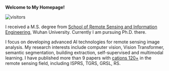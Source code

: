 **Welcome to My Homepage!** 

![visitors](https://visitor-badge.glitch.me/badge?page_id=wanglibo1995.github.io)

I received a M.S. degree from [School of Remote Sensing and Information Engineering](https://rsgis.whu.edu.cn/), Wuhan University. Currently I am pursuing Ph.D. there. 

I focus on developing advanced AI technologies for remote sensing image analysis. My research interests include computer vision, Vision Transformer, semantic segmentation, building extraction, self-supervised and multimodal learning. I have published more than 9 papers with [cations 120+](https://scholar.google.com/citations?user=ywBbW7AAAAAJ) in the remote sensing field, including ISPRS, TGRS, GRSL, RS. 
